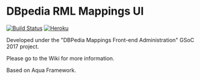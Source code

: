 # DBpedia RML Mappings UI


[![Build Status](https://travis-ci.org/dbpedia/mappings-ui.svg?branch=master)](https://travis-ci.org/dbpedia/mappings-ui)
[![Heroku](https://heroku-badge.herokuapp.com/?app=mappings-ui)](https://mappings-ui.herokuapp.com)

Developed under the "DBPedia Mappings Front-end Administration" GSoC 2017 project.

Please go to the Wiki for more information.


Based on Aqua Framework.


